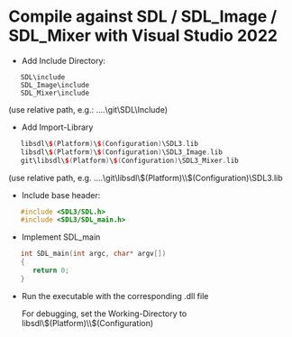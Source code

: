 # Compile against SDL / SDL_Image / SDL_Mixer with Visual Studio 2022

 - Add Include Directory:
   
~~~
   SDL\include   
   SDL_Image\include   
   SDL_Mixer\include
~~~
   
   (use relative path, e.g.: ..\..\git\SDL\Include)

 - Add Import-Library
   
~~~c++
   libsdl\$(Platform)\$(Configuration)\SDL3.lib  
   libsdl\$(Platform)\$(Configuration)\SDL3_Image.lib   
   git\libsdl\$(Platform)\$(Configuration)\SDL3_Mixer.lib
~~~
   
   (use relative path, e.g. ..\..\git\libsdl\\$(Platform)\\$(Configuration)\SDL3.lib

 - Include base header:
   
~~~c++
   #include <SDL3/SDL.h>   
   #include <SDL3/SDL_main.h>
~~~
 
 - Implement SDL_main
   
~~~c++
   int SDL_main(int argc, char* argv[])   
   {   
      return 0;   
   }
~~~
   
 - Run the executable with the corresponding .dll file
   
   For debugging, set the Working-Directory to libsdl\\$(Platform)\\$(Configuration)
